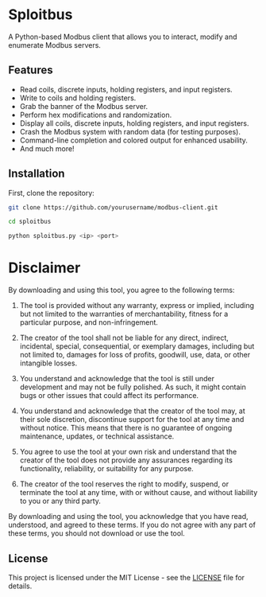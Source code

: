 # Sploitbus
A Python-based Modbus client that allows you to interact, modify and enumerate Modbus servers.

## Features

- Read coils, discrete inputs, holding registers, and input registers.
- Write to coils and holding registers.
- Grab the banner of the Modbus server.
- Perform hex modifications and randomization.
- Display all coils, discrete inputs, holding registers, and input registers.
- Crash the Modbus system with random data (for testing purposes).
- Command-line completion and colored output for enhanced usability.
- And much more!

## Installation

First, clone the repository:

```sh
git clone https://github.com/yourusername/modbus-client.git
```

```sh
cd sploitbus
```

```sh
python sploitbus.py <ip> <port>
```

# Disclaimer

By downloading and using this tool, you agree to the following terms:

1. The tool is provided without any warranty, express or implied, including but not limited to the warranties of merchantability, fitness for a particular purpose, and non-infringement.

2. The creator of the tool shall not be liable for any direct, indirect, incidental, special, consequential, or exemplary damages, including but not limited to, damages for loss of profits, goodwill, use, data, or other intangible losses.

3. You understand and acknowledge that the tool is still under development and may not be fully polished. As such, it might contain bugs or other issues that could affect its performance.

4. You understand and acknowledge that the creator of the tool may, at their sole discretion, discontinue support for the tool at any time and without notice. This means that there is no guarantee of ongoing maintenance, updates, or technical assistance.

5. You agree to use the tool at your own risk and understand that the creator of the tool does not provide any assurances regarding its functionality, reliability, or suitability for any purpose.

6. The creator of the tool reserves the right to modify, suspend, or terminate the tool at any time, with or without cause, and without liability to you or any third party.

By downloading and using the tool, you acknowledge that you have read, understood, and agreed to these terms. If you do not agree with any part of these terms, you should not download or use the tool.

## License

This project is licensed under the MIT License - see the [LICENSE](LICENSE) file for details.
